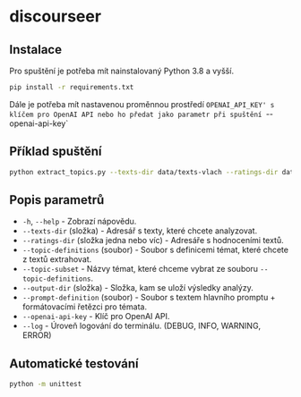 # discourseer

## Instalace
Pro spuštění je potřeba mít nainstalovaný Python 3.8 a vyšší.
```bash
pip install -r requirements.txt
```
Dále je potřeba mít nastavenou proměnnou prostředí `OPENAI_API_KEY' s klíčem pro OpenAI API nebo ho předat jako parametr při spuštění `--openai-api-key`

## Příklad spuštění
```bash
python extract_topics.py --texts-dir data/texts-vlach --ratings-dir data/texts-vlach-ratings-1ofN/ --output-file data/outputs/out_test.txt --topic-subset 9-place 8-message-trigger 6-genre 5-range --openai-api-key sk-ZmfV3vvo19y...
```

## Popis parametrů
- `-h`, `--help` - Zobrazí nápovědu.
- `--texts-dir` (složka) - Adresář s texty, které chcete analyzovat.
- `--ratings-dir` (složka jedna nebo víc) - Adresáře s hodnoceními textů.
- `--topic-definitions` (soubor) - Soubor s definicemi témat, které chcete z textů extrahovat.
- `--topic-subset` - Názvy témat, které chceme vybrat ze souboru `--topic-definitions`.
- `--output-dir` (složka) - Složka, kam se uloží výsledky analýzy.
- `--prompt-definition` (soubor) - Soubor s textem hlavního promptu + formátovacími řetězci pro témata.
- `--openai-api-key` - Klíč pro OpenAI API.
- `--log` - Úroveň logování do terminálu. (DEBUG, INFO, WARNING, ERROR)

## Automatické testování
```bash
python -m unittest
```

